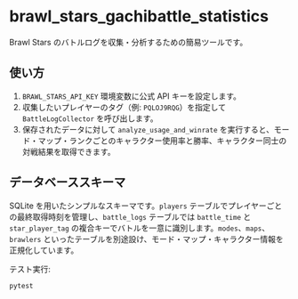 # brawl_stars_gachibattle_statistics

Brawl Stars のバトルログを収集・分析するための簡易ツールです。

## 使い方

1. `BRAWL_STARS_API_KEY` 環境変数に公式 API キーを設定します。
2. 収集したいプレイヤーのタグ（例: `PQLOJ9RQG`）を指定して `BattleLogCollector` を呼び出します。
3. 保存されたデータに対して `analyze_usage_and_winrate` を実行すると、モード・マップ・ランクごとのキャラクター使用率と勝率、キャラクター同士の対戦結果を取得できます。

## データベーススキーマ

SQLite を用いたシンプルなスキーマです。`players` テーブルでプレイヤーごとの最終取得時刻を管理し、`battle_logs`
テーブルでは `battle_time` と `star_player_tag` の複合キーでバトルを一意に識別します。`modes`、`maps`、`brawlers`
といったテーブルを別途設け、モード・マップ・キャラクター情報を正規化しています。

テスト実行:

```bash
pytest
```
